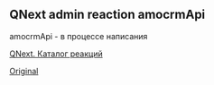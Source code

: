 ## QNext admin reaction amocrmApi

amocrmApi - в процессе написания



[QNext. Каталог реакций](/docs-test/_export/reactions)
  
[Original](https://telegra.ph/QNext-admin-reaction-amocrmApi-02-13)